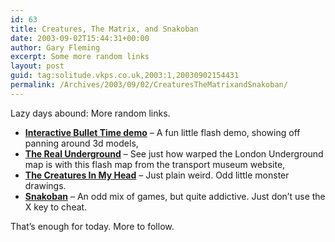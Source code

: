```yaml
---
id: 63
title: Creatures, The Matrix, and Snakoban
date: 2003-09-02T15:44:31+00:00
author: Gary Fleming
excerpt: Some more random links
layout: post
guid: tag:solitude.vkps.co.uk,2003:1,20030902154431
permalink: /Archives/2003/09/02/CreaturesTheMatrixandSnakoban/
---
```

Lazy days abound: More random links.

  * **[Interactive Bullet Time demo](http://www.thomasglyn.com/matrix.html)** &#8211; A fun little flash demo, showing off panning around 3d models,
  * **[The Real Underground](http://www.ltmuseum.co.uk/realunderground/)** &#8211; See just how warped the London Underground map is with this flash map from the transport museum website,
  * **[The Creatures In My Head](http://creaturesinmyhead.com/)** &#8211; Just plain weird. Odd little monster drawings.
  * **[Snakoban](http://kevan.org/proce55ing/snakoban/)** &#8211; An odd mix of games, but quite addictive. Just don&#8217;t use the X key to cheat.

That&#8217;s enough for today. More to follow.
